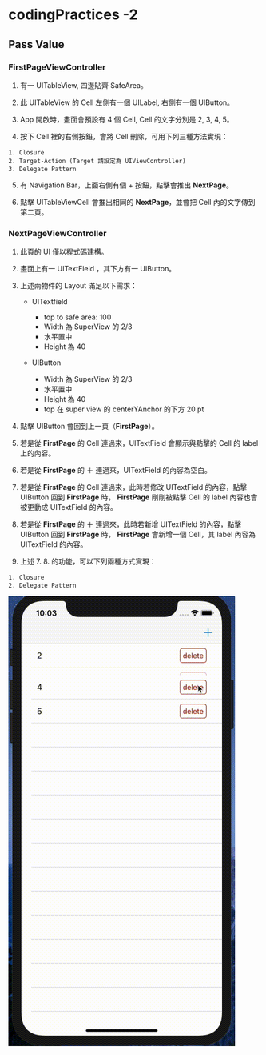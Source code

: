 # codingPractices -2
## Pass Value

### **FirstPageViewController**

1. 有一 UITableView, 四邊貼齊 SafeArea。

2. 此 UITableView 的 Cell 左側有一個 UILabel, 右側有一個 UIButton。

3. App 開啟時，畫面會預設有 4 個 Cell, Cell 的文字分別是 2, 3, 4, 5。

4. 按下 Cell 裡的右側按鈕，會將 Cell 刪除，可用下列三種方法實現：

```
1. Closure
2. Target-Action (Target 請設定為 UIViewController)
3. Delegate Pattern
```

5. 有 Navigation Bar，上面右側有個 + 按鈕，點擊會推出 **NextPage**。

6. 點擊 UITableViewCell 會推出相同的 **NextPage**，並會把 Cell 內的文字傳到第二頁。


### **NextPageViewController**

1. 此頁的 UI 僅以程式碼建構。

2. 畫面上有一 UITextField ，其下方有一 UIButton。

3. 上述兩物件的 Layout 滿足以下需求：

   * UITextfield

     * top to safe area: 100
     * Width 為 SuperView 的 2/3
     * 水平置中
     * Height 為 40

   * UIButton

     * Width 為 SuperView 的 2/3
     * 水平置中
     * Height 為 40
     * top 在 super view 的 centerYAnchor 的下方 20 pt 

4. 點擊 UIButton 會回到上一頁（**FirstPage**）。

5. 若是從 **FirstPage** 的 Cell 連過來，UITextField 會顯示與點擊的 Cell 的 label 上的內容。

6. 若是從 **FirstPage** 的 ＋ 連過來，UITextField 的內容為空白。
   
7. 若是從 **FirstPage** 的 Cell 連過來，此時若修改 UITextField 的內容，點擊 UIButton 回到 **FirstPage** 時，
   **FirstPage** 剛剛被點擊 Cell 的 label 內容也會被更動成 UITextField 的內容。
   
8. 若是從 **FirstPage** 的 ＋ 連過來，此時若新增 UITextField 的內容，點擊 UIButton 回到 **FirstPage** 時，
   **FirstPage** 會新增一個 Cell，其 label 內容為 UITextField 的內容。
   
9. 上述 7. 8. 的功能，可以下列兩種方式實現：

```
1. Closure
2. Delegate Pattern
```

![GITHUB](https://github.com/Sylviajiafen/codingPractices2/blob/master/PassValue.gif)
